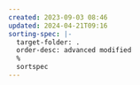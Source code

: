 ```yaml
---
created: 2023-09-03 08:46
updated: 2024-04-21T09:16
sorting-spec: |-
  target-folder: .
  order-desc: advanced modified
  %
  sortspec
---
```

